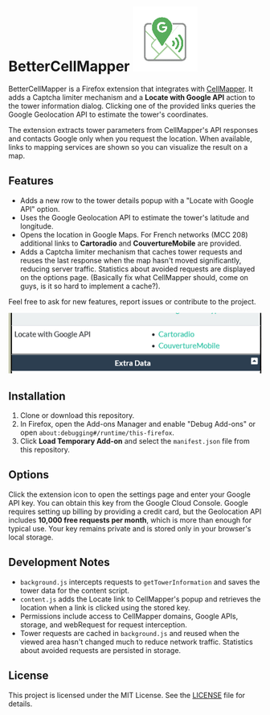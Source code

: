 # BetterCellMapper ![Extension icon](icons/icon128.png)

BetterCellMapper is a Firefox extension that integrates with [CellMapper](https://www.cellmapper.net/). It adds a Captcha limiter mechanism and a **Locate with Google API** action to the tower information dialog. Clicking one of the provided links queries the Google Geolocation API to estimate the tower's coordinates.

The extension extracts tower parameters from CellMapper's API responses and contacts Google only when you request the location. When available, links to mapping services are shown so you can visualize the result on a map.

## Features

- Adds a new row to the tower details popup with a "Locate with Google API" option.
- Uses the Google Geolocation API to estimate the tower's latitude and longitude.
- Opens the location in Google Maps. For French networks (MCC 208) additional links to **Cartoradio** and **CouvertureMobile** are provided.
- Adds a Captcha limiter mechanism that caches tower requests and reuses the last response when the map hasn't moved
  significantly, reducing server traffic. Statistics about avoided requests are
  displayed on the options page. (Basically fix what CellMapper should, come on guys, is it so hard to implement a cache?).

Feel free to ask for new features, report issues or contribute to the project.

![Extension screenshot](CM_screen.png)

## Installation

1. Clone or download this repository.
2. In Firefox, open the Add-ons Manager and enable "Debug Add-ons" or open `about:debugging#/runtime/this-firefox`.
3. Click **Load Temporary Add-on** and select the `manifest.json` file from this repository.

## Options

Click the extension icon to open the settings page and enter your Google API key.
You can obtain this key from the Google Cloud Console. Google requires setting
up billing by providing a credit card, but the Geolocation API includes
**10,000 free requests per month**, which is more than enough for typical use.
Your key remains private and is stored only in your browser's local storage.

## Development Notes

- `background.js` intercepts requests to `getTowerInformation` and saves the tower data for the content script.
- `content.js` adds the Locate link to CellMapper's popup and retrieves the location when a link is clicked using the stored key.
- Permissions include access to CellMapper domains, Google APIs, storage, and webRequest for request interception.
- Tower requests are cached in `background.js` and reused when the viewed area
  hasn't changed much to reduce network traffic. Statistics about avoided
  requests are persisted in storage.

## License

This project is licensed under the MIT License. See the [LICENSE](LICENSE) file for details.
